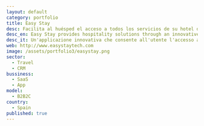 ```yaml
---
layout: default
category: portfolio
title: Easy Stay
desc: Facilita al huésped el acceso a todos los servicios de su hotel de una manera fácil y cómoda y permite a los establecimientos adaptarse a las necesidades de los clientes
desc_en: Easy Stay provides hospitality solutions through an innovative app that gives the user access to all of the hotels' products and services
desc_it: Un'applicazione innovativa che consente all'utente l'accesso a tutti i prodotti e servizi di diverse strutture alberghiere.
web: http://www.easystaytech.com
image: /assets/portfolio3/easystay.png
sector: 
  - Travel
  - CRM
bussiness: 
  - SaaS
  - App
model:
  - B2B2C
country: 
  - Spain
published: true
---
```

